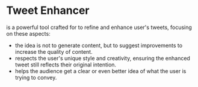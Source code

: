 # Tweet Enhancer
is a powerful tool crafted for to refine and enhance user's tweets, focusing on these aspects:
- the idea is not to generate content, but to suggest improvements to increase the quality of content.
- respects the user's unique style and creativity, ensuring the enhanced tweet still reflects their original intention.
- helps the audience get a clear or even better idea of what the user is trying to convey.

